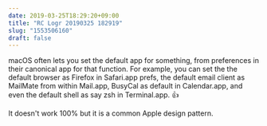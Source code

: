 ```yaml
---
date: 2019-03-25T18:29:20+09:00
title: "RC Logr 20190325 182919"
slug: "1553506160"
draft: false
---
```


macOS often lets you set the default app for something, from preferences in their canonical app for that function. For example, you can set the the default browser as Firefox in Safari.app prefs, the default email client as MailMate from within Mail.app, BusyCal as default in Calendar.app, and even the default shell as say zsh in Terminal.app. 👍 

It doesn't work 100% but it is a common Apple design pattern. 
